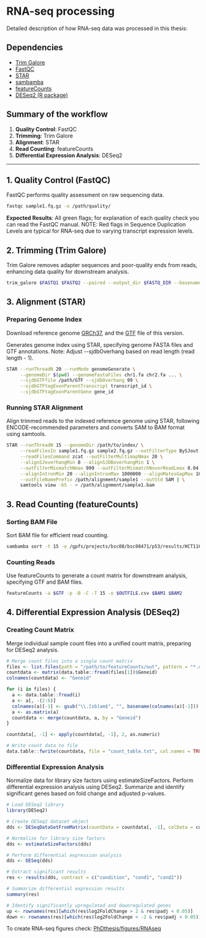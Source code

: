 # RNA-seq processing

Detailed description of how RNA-seq data was processed in this thesis:

## Dependencies

* [Trim Galore](https://github.com/FelixKrueger/TrimGalore)
* [FastQC](https://www.bioinformatics.babraham.ac.uk/projects/fastqc/)
* [STAR](https://github.com/alexdobin/STAR/tree/master)
* [sambamba](https://github.com/biod/sambamba)
* [featureCounts](https://rnnh.github.io/bioinfo-notebook/docs/featureCounts.html)
* [DESeq2 (R package)](https://bioconductor.org/packages/release/bioc/html/DESeq2.html)

## Summary of the workflow

1. **Quality Control**: FastQC
2. **Trimming**: Trim Galore
3. **Alignment**: STAR
4. **Read Counting**: featureCounts
5. **Differential Expression Analysis**: DESeq2

---

## 1. Quality Control (FastQC)
FastQC performs quality assessment on raw sequencing data.

```bash
fastqc sample1.fq.gz -o /path/quality/
```
**Expected Results**: All green flags; for explanation of each quality check you can read the FastQC manual. NOTE: Red flags in Sequence Duplication Levels are typical for RNA-seq due to varying transcript expression levels.

## 2. Trimming (Trim Galore)
Trim Galore removes adapter sequences and poor-quality ends from reads, enhancing data quality for downstream analysis.

```bash
trim_galore $FASTQ1 $FASTQ2 --paired --output_dir $FASTQ_DIR --basename $NAME -a $ADAPTERS -A $ADAPTERS --fastqc_args '--outdir $OUTDIR/quality' --cores $THREADS
```
## 3. Alignment (STAR)

### Preparing Genome Index
Download reference genome [GRCh37](https://ftp.ensembl.org/pub/grch37/current/fasta/homo_sapiens/dna/), and  the [GTF](http://ftp.ensembl.org/pub/grch37/current/gtf/homo_sapiens/) file of this version.

Generates genome index using STAR, specifying genome FASTA files and GTF annotations.
Note: Adjust --sjdbOverhang based on read length (read length - 1).

```bash
STAR --runThreadN 20 --runMode genomeGenerate \
     --genomeDir $(pwd) --genomeFastaFiles chr1.fa chr2.fa ... \
     --sjdbGTFfile /path/GTF --sjdbOverhang 99 \
     --sjdbGTFtagExonParentTranscript transcript_id \
     --sjdbGTFtagExonParentGene gene_id
```

### Running STAR Alignment
Align trimmed reads to the indexed reference genome using STAR, following ENCODE-recommended parameters and converts SAM to BAM format using samtools.

```bash
STAR --runThreadN 15 --genomeDir /path/to/index/ \
     --readFilesIn sample1.fq.gz sample2.fq.gz --outFilterType BySJout \
     --readFilesCommand zcat --outFilterMultimapNmax 20 \
     --alignSJoverhangMin 8 --alignSJDBoverhangMin 1 \
     --outFilterMismatchNmax 999 --outFilterMismatchNoverReadLmax 0.04 \
     --alignIntronMin 20 --alignIntronMax 1000000 --alignMatesGapMax 1000000 \
     --outFileNamePrefix /path/alignment/sample1 --outStd SAM | \
     samtools view -bS - > /path/alignment/sample1.bam
```

## 3. Read Counting (featureCounts)

### Sorting BAM File
Sort BAM file for efficient read counting.

```bash
sambamba sort -t 15 -o /gpfs/projects/bsc08/bsc08471/p53/results/HCT116/Omics/RNA/HCT116_WTNutlin1h/results/RNA/alignment/HCT116_WTNutlin1h_RNA_1.sort.bam /gpfs/projects/bsc08/bsc08471/p53/results/HCT116/Omics/RNA/HCT116_WTNutlin1h/results/RNA/alignment/HCT116_WTNutlin1h_RNA_1.bam
```
### Counting Reads
Use featureCounts to generate a count matrix for downstream analysis, specifying GTF and BAM files.

```bash
featureCounts -a $GTF -p -B -C -T 15 -o $OUTFILE.csv $BAM1 $BAM2
```

## 4. Differential Expression Analysis (DESeq2)

### Creating Count Matrix
Merge individual sample count files into a unified count matrix, preparing for DESeq2 analysis.

```r
# Merge count files into a single count matrix
files <- list.files(path = "/path/to/featureCounts/out", pattern = "*.csv$", recursive = TRUE, full.names = TRUE)
countdata <- matrix(data.table::fread(files[1])$Geneid)
colnames(countdata) <- "Geneid"

for (i in files) {
  a <- data.table::fread(i)
  a <- a[, -(2:6)]
  colnames(a)[-1] <- gsub("\\.[sb]am$", "", basename(colnames(a)[-1]))
  a <- as.matrix(a)
  countdata <- merge(countdata, a, by = "Geneid")
}

countdata[, -1] <- apply(countdata[, -1], 2, as.numeric)

# Write count data to file
data.table::fwrite(countdata, file = "count_table.txt", col.names = TRUE, row.names = FALSE, quote = FALSE, sep = "\t")
```

### Differential Expression Analysis
Normalize data for library size factors using estimateSizeFactors.
Perform differential expression analysis using DESeq2.
Summarize and identify significant genes based on fold change and adjusted p-values.

```r
# Load DESeq2 library
library(DESeq2)

# Create DESeq2 dataset object
dds <- DESeqDataSetFromMatrix(countData = countdata[, -1], colData = coldata, design = ~condition)

# Normalize for library size factors
dds <- estimateSizeFactors(dds)

# Perform differential expression analysis
dds <- DESeq(dds)

# Extract significant results
res <- results(dds, contrast = c("condition", "cond1", "cond2"))

# Summarize differential expression results
summary(res)

# Identify significantly upregulated and downregulated genes
up <- rownames(res)[which(res$log2FoldChange > 2 & res$padj < 0.05)]
down <- rownames(res)[which(res$log2FoldChange < -2 & res$padj < 0.05)]

```

To create RNA-seq figures check: [PhDthesis/figures/RNAseq](/figures/RNAseq)
